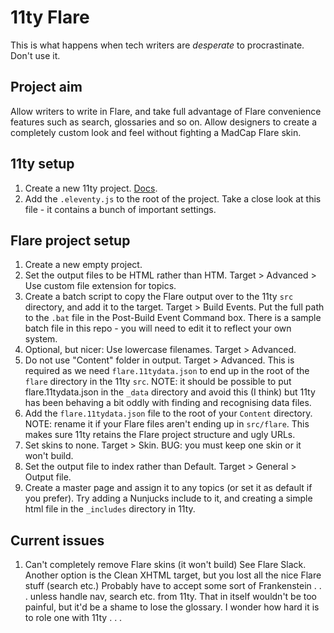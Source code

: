 # 11ty Flare

This is what happens when tech writers are _desperate_ to procrastinate. Don't use it.

## Project aim

Allow writers to write in Flare, and take full advantage of Flare convenience features such as search, glossaries and so on.
Allow designers to create a completely custom look and feel without fighting a MadCap Flare skin.



## 11ty setup

1. Create a new 11ty project. [Docs](https://www.11ty.dev/docs/getting-started/).
2. Add the `.eleventy.js` to the root of the project. Take a close look at this file - it contains a bunch of important settings.

## Flare project setup

1. Create a new empty project.
2. Set the output files to be HTML rather than HTM. Target > Advanced > Use custom file extension for topics.
3. Create a batch script to copy the Flare output over to the 11ty `src` directory, and add it to the target. Target > Build Events. Put the full path to the `.bat` file in the Post-Build Event Command box. There is a sample batch file in this repo - you will need to edit it to reflect your own system.
4. Optional, but nicer: Use lowercase filenames. Target > Advanced.
5. Do not use "Content" folder in output. Target > Advanced. This is required as we need `flare.11tydata.json` to end up in the root of the `flare` directory in the 11ty `src`. NOTE: it should be possible to put flare.11tydata.json in the `_data` directory and avoid this (I think) but 11ty has been behaving a bit oddly with finding and recognising data files.
6. Add the `flare.11tydata.json` file to the root of your `Content` directory. NOTE: rename it if your Flare files aren't ending up in `src/flare`. This makes sure 11ty retains the Flare project structure and ugly URLs.
7. Set skins to none. Target > Skin. BUG: you must keep one skin or it won't build.
8. Set the output file to index rather than Default. Target > General > Output file.
9. Create a master page and assign it to any topics (or set it as default if you prefer). Try adding a Nunjucks include to it, and creating a simple html file in the `_includes` directory in 11ty.

## Current issues

1. Can't completely remove Flare skins (it won't build) See Flare Slack. Another option is the Clean XHTML target, but you lost all the nice Flare stuff (search etc.) Probably have to accept some sort of Frankenstein . . . unless handle nav, search etc. from 11ty. That in itself wouldn't be too painful, but it'd be a shame to lose the glossary. I wonder how hard it is to role one with 11ty . . .
